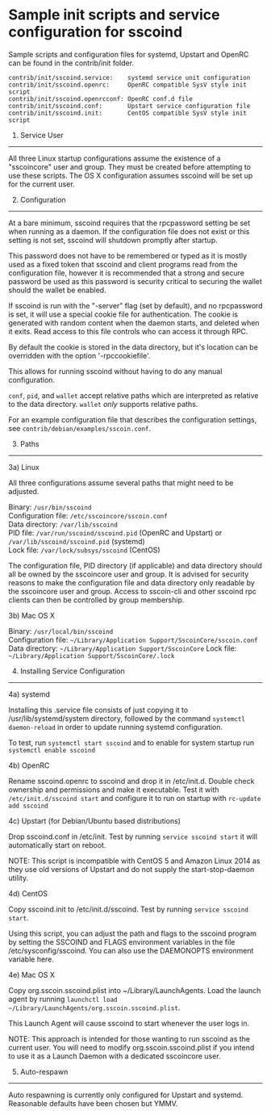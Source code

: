 Sample init scripts and service configuration for sscoind
==========================================================

Sample scripts and configuration files for systemd, Upstart and OpenRC
can be found in the contrib/init folder.

    contrib/init/sscoind.service:    systemd service unit configuration
    contrib/init/sscoind.openrc:     OpenRC compatible SysV style init script
    contrib/init/sscoind.openrcconf: OpenRC conf.d file
    contrib/init/sscoind.conf:       Upstart service configuration file
    contrib/init/sscoind.init:       CentOS compatible SysV style init script

1. Service User
---------------------------------

All three Linux startup configurations assume the existence of a "sscoincore" user
and group.  They must be created before attempting to use these scripts.
The OS X configuration assumes sscoind will be set up for the current user.

2. Configuration
---------------------------------

At a bare minimum, sscoind requires that the rpcpassword setting be set
when running as a daemon.  If the configuration file does not exist or this
setting is not set, sscoind will shutdown promptly after startup.

This password does not have to be remembered or typed as it is mostly used
as a fixed token that sscoind and client programs read from the configuration
file, however it is recommended that a strong and secure password be used
as this password is security critical to securing the wallet should the
wallet be enabled.

If sscoind is run with the "-server" flag (set by default), and no rpcpassword is set,
it will use a special cookie file for authentication. The cookie is generated with random
content when the daemon starts, and deleted when it exits. Read access to this file
controls who can access it through RPC.

By default the cookie is stored in the data directory, but it's location can be overridden
with the option '-rpccookiefile'.

This allows for running sscoind without having to do any manual configuration.

`conf`, `pid`, and `wallet` accept relative paths which are interpreted as
relative to the data directory. `wallet` *only* supports relative paths.

For an example configuration file that describes the configuration settings,
see `contrib/debian/examples/sscoin.conf`.

3. Paths
---------------------------------

3a) Linux

All three configurations assume several paths that might need to be adjusted.

Binary:              `/usr/bin/sscoind`  
Configuration file:  `/etc/sscoincore/sscoin.conf`  
Data directory:      `/var/lib/sscoind`  
PID file:            `/var/run/sscoind/sscoind.pid` (OpenRC and Upstart) or `/var/lib/sscoind/sscoind.pid` (systemd)  
Lock file:           `/var/lock/subsys/sscoind` (CentOS)  

The configuration file, PID directory (if applicable) and data directory
should all be owned by the sscoincore user and group.  It is advised for security
reasons to make the configuration file and data directory only readable by the
sscoincore user and group.  Access to sscoin-cli and other sscoind rpc clients
can then be controlled by group membership.

3b) Mac OS X

Binary:              `/usr/local/bin/sscoind`  
Configuration file:  `~/Library/Application Support/SscoinCore/sscoin.conf`  
Data directory:      `~/Library/Application Support/SscoinCore`
Lock file:           `~/Library/Application Support/SscoinCore/.lock`

4. Installing Service Configuration
-----------------------------------

4a) systemd

Installing this .service file consists of just copying it to
/usr/lib/systemd/system directory, followed by the command
`systemctl daemon-reload` in order to update running systemd configuration.

To test, run `systemctl start sscoind` and to enable for system startup run
`systemctl enable sscoind`

4b) OpenRC

Rename sscoind.openrc to sscoind and drop it in /etc/init.d.  Double
check ownership and permissions and make it executable.  Test it with
`/etc/init.d/sscoind start` and configure it to run on startup with
`rc-update add sscoind`

4c) Upstart (for Debian/Ubuntu based distributions)

Drop sscoind.conf in /etc/init.  Test by running `service sscoind start`
it will automatically start on reboot.

NOTE: This script is incompatible with CentOS 5 and Amazon Linux 2014 as they
use old versions of Upstart and do not supply the start-stop-daemon utility.

4d) CentOS

Copy sscoind.init to /etc/init.d/sscoind. Test by running `service sscoind start`.

Using this script, you can adjust the path and flags to the sscoind program by
setting the SSCOIND and FLAGS environment variables in the file
/etc/sysconfig/sscoind. You can also use the DAEMONOPTS environment variable here.

4e) Mac OS X

Copy org.sscoin.sscoind.plist into ~/Library/LaunchAgents. Load the launch agent by
running `launchctl load ~/Library/LaunchAgents/org.sscoin.sscoind.plist`.

This Launch Agent will cause sscoind to start whenever the user logs in.

NOTE: This approach is intended for those wanting to run sscoind as the current user.
You will need to modify org.sscoin.sscoind.plist if you intend to use it as a
Launch Daemon with a dedicated sscoincore user.

5. Auto-respawn
-----------------------------------

Auto respawning is currently only configured for Upstart and systemd.
Reasonable defaults have been chosen but YMMV.
